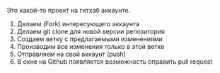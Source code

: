Это какой-то проект на гитхаб аккаунте.


1. Делаем (Fork) интересующего аккаунта
2. Делаем git clone для новой версии репозитория
3. Создаем ветку с предлагаемыми изменениями
4. Производим все изменения только в этой ветке
5. Отправляем на свой аккаунт (push)
6. В окне на Github появляется возможность оправить pull request


